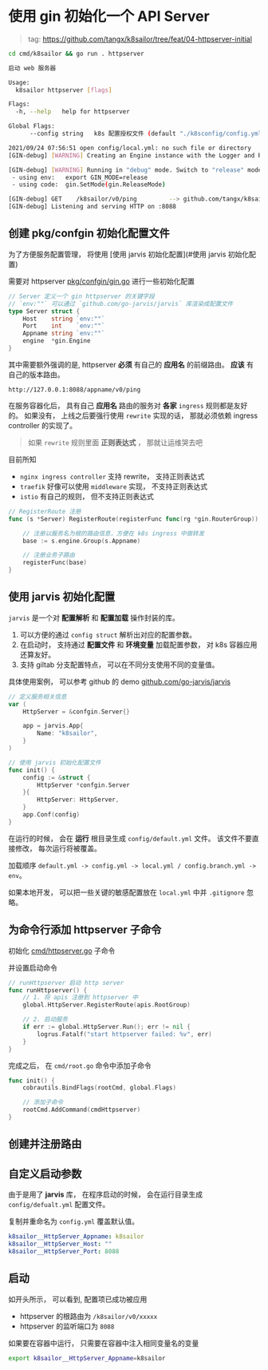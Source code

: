 # 使用 gin 初始化一个 API Server

> tag: https://github.com/tangx/k8sailor/tree/feat/04-httpserver-initial


```bash
cd cmd/k8sailor && go run . httpserver

启动 web 服务器

Usage:
  k8sailor httpserver [flags]

Flags:
  -h, --help   help for httpserver

Global Flags:
      --config string   k8s 配置授权文件 (default "./k8sconfig/config.yml")

2021/09/24 07:56:51 open config/local.yml: no such file or directory
[GIN-debug] [WARNING] Creating an Engine instance with the Logger and Recovery middleware already attached.

[GIN-debug] [WARNING] Running in "debug" mode. Switch to "release" mode in production.
 - using env:   export GIN_MODE=release
 - using code:  gin.SetMode(gin.ReleaseMode)

[GIN-debug] GET    /k8sailor/v0/ping         --> github.com/tangx/k8sailor/cmd/k8sailor/apis.RootGroup.func1 (3 handlers)
[GIN-debug] Listening and serving HTTP on :8088
```

## 创建 pkg/confgin 初始化配置文件

为了方便服务配置管理， 将使用 [使用 jarvis 初始化配置](#使用 jarvis 初始化配置)

需要对 httpserver [pkg/confgin/gin.go](/pkg/confgin/gin.go) 进行一些初始化配置 

```go
// Server 定义一个 gin httpserver 的关键字段
// `env:""` 可以通过 `github.com/go-jarvis/jarvis` 库渲染成配置文件
type Server struct {
	Host    string `env:""`
	Port    int    `env:""`
	Appname string `env:""`
	engine  *gin.Engine
}
```

其中需要额外强调的是, httpserver **必须** 有自己的 **应用名** 的前缀路由。 **应该** 有自己的版本路由。

```
http://127.0.0.1:8088/appname/v0/ping

```

在服务容器化后， 具有自己 **应用名** 路由的服务对 **各家** `ingress` 规则都是友好的。 如果没有， 上线之后要强行使用 `rewrite` 实现的话， 那就必须依赖 ingress controller 的实现了。 

> 如果 `rewrite` 规则里面 **正则表达式** ， 那就让运维哭去吧

目前所知

+ `nginx ingress controller` 支持 rewrite， 支持正则表达式
+ `traefik` 好像可以使用 `middleware` 实现， 不支持正则表达式
+ `istio` 有自己的规则， 但不支持正则表达式 

```go
// RegisterRoute 注册
func (s *Server) RegisterRoute(registerFunc func(rg *gin.RouterGroup)) {

	// 注册以服务名为根的路由信息，方便在 k8s ingress 中做转发
	base := s.engine.Group(s.Appname)

	// 注册业务子路由
	registerFunc(base)
}
```

## 使用 jarvis 初始化配置

`jarvis` 是一个对 **配置解析** 和 **配置加载** 操作封装的库。 

1. 可以方便的通过 `config struct` 解析出对应的配置参数。
2. 在启动时， 支持通过 **配置文件** 和 **环境变量** 加载配置参数， 对 k8s 容器应用还算友好。
3. 支持 giltab 分支配置特点， 可以在不同分支使用不同的变量值。

具体使用案例， 可以参考 github 的 demo [github.com/go-jarvis/jarvis](https://github.com/go-jarvis/jarvis)


```go
// 定义服务相关信息
var (
	HttpServer = &confgin.Server{}

	app = jarvis.App{
		Name: "k8sailor",
	}
)

// 使用 jarvis 初始化配置文件
func init() {
	config := &struct {
		HttpServer *confgin.Server
	}{
		HttpServer: HttpServer,
	}
	app.Conf(config)
}
```

在运行的时候， 会在 **运行** 根目录生成 `config/default.yml` 文件。 该文件不要直接修改， 每次运行将被覆盖。 

加载顺序 `default.yml -> config.yml -> local.yml / config.branch.yml -> env`。

如果本地开发， 可以把一些关键的敏感配置放在 `local.yml` 中并 `.gitignore` 忽略。


## 为命令行添加 httpserver 子命令

初始化 [cmd/httpserver.go](/cmd/k8sailor/cmd/httpserver.go) 子命令

并设置启动命令

```go
// runHttpserver 启动 http server
func runHttpserver() {
	// 1. 将 apis 注册到 httpserver 中
	global.HttpServer.RegisterRoute(apis.RootGroup)

	// 2. 启动服务
	if err := global.HttpServer.Run(); err != nil {
		logrus.Fatalf("start httpserver failed: %v", err)
	}
}
```

完成之后， 在 `cmd/root.go` 命令中添加子命令

```go
func init() {
	cobrautils.BindFlags(rootCmd, global.Flags)

	// 添加子命令
	rootCmd.AddCommand(cmdHttpserver)
}
```


## 创建并注册路由

## 自定义启动参数

由于是用了 **jarvis** 库， 在程序启动的时候， 会在运行目录生成 `config/defualt.yml` 配置文件。

复制并重命名为 `config.yml` 覆盖默认值。

```yaml
k8sailor__HttpServer_Appname: k8sailor
k8sailor__HttpServer_Host: ""
k8sailor__HttpServer_Port: 8088
```

## 启动

如开头所示， 可以看到, 配置项已成功被应用

+ httpserver 的根路由为 `/k8sailor/v0/xxxxx`
+ httpserver 的监听端口为 `8088`

如果要在容器中运行， 只需要在容器中注入相同变量名的变量

```bash
export k8sailor__HttpServer_Appname=k8sailor
```
